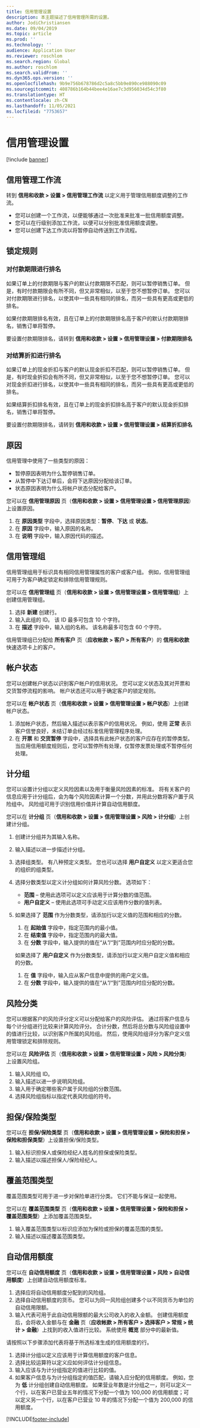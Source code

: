 ```yaml
---
title: 信用管理设置
description: 本主题描述了信用管理所需的设置。
author: JodiChristiansen
ms.date: 09/04/2019
ms.topic: article
ms.prod: ''
ms.technology: ''
audience: Application User
ms.reviewer: roschlom
ms.search.region: Global
ms.author: roschlom
ms.search.validFrom: ''
ms.dyn365.ops.version: ''
ms.openlocfilehash: 9b9e756b678786d2c5a8c5bb9e890ce988090c09
ms.sourcegitcommit: 408786b164b44bee4e16ae7c3d956034d54c3f80
ms.translationtype: HT
ms.contentlocale: zh-CN
ms.lasthandoff: 11/05/2021
ms.locfileid: "7753657"
---
```

# <a name="credit-management-setup"></a>信用管理设置 

[!include [banner](../includes/banner.md)]

## <a name="credit-management-workflows"></a>信用管理工作流

转到 **信用和收款 \> 设置 \> 信用管理工作流** 以定义用于管理信用额度调整的工作流。

- 您可以创建一个工作流，以便能够通过一次批准来批准一批信用额度调整。
- 您可以在行级别添加工作流，以便可以分别批准信用额度调整。
- 您可以创建下达工作流以将暂停自动传送到工作流程。

## <a name="blocking-rules"></a>锁定规则

### <a name="ranking-payment-terms"></a>对付款期限进行排名

如果订单上的付款期限与客户的默认付款期限不匹配，则可以暂停销售订单。 但是，有时付款期限会有所不同，但又非常相似，以至于您不想暂停订单。 您可以对付款期限进行排名，以使其中一些具有相同的排名，而另一些具有更高或更低的排名。

如果付款期限排名有效，且在订单上的付款期限排名高于客户的默认付款期限排名，销售订单将暂停。

要设置付款期限排名，请转到 **信用和收款 \> 设置 \> 信用管理设置 \> 付款期限排名**  

### <a name="ranking-settlement-discounts"></a>对结算折扣进行排名

如果订单上的现金折扣与客户的默认现金折扣不匹配，则可以暂停销售订单。 但是，有时现金折扣会有所不同，但又非常相似，以至于您不想暂停订单。 您可以对现金折扣进行排名，以使其中一些具有相同的排名，而另一些具有更高或更低的排名。

如果结算折扣排名有效，且在订单上的现金折扣排名高于客户的默认现金折扣排名，销售订单将暂停。

要设置付款期限排名，请转到 **信用和收款 \> 设置 \> 信用管理设置 \> 结算折扣排名**  

## <a name="reasons"></a>原因

信用管理中使用了一些类型的原因：

- 暂停原因表明为什么暂停销售订单。
- 从暂停中下达订单后，会将下达原因分配给该订单。
- 状态原因表明为什么将帐户状态分配给客户。

您可以在 **信用管理原因** 页（**信用和收款 \> 设置 \> 信用管理设置 \> 信用管理原因**）上设置原因。

1. 在 **原因类型** 字段中，选择原因类型：**暂停**、**下达** 或 **状态**。
2. 在 **原因** 字段中，输入原因的名称。
3. 在 **说明** 字段中，输入原因代码的描述。

## <a name="credit-management-groups"></a>信用管理组

信用管理组用于标识具有相同信用管理属性的客户或客户组。 例如，信用管理组可用于为客户确定锁定和排除信用管理规则。

您可以在 **信用管理组** 页（**信用和收款 \> 设置 > 信用管理设置 \> 信用管理组**）上创建信用管理组。

1. 选择 **新建** 创建行。
2. 输入此组的 ID。 该 ID 最多可包含 10 个字符。
3. 在 **描述** 字段中，输入组的名称。 该名称最多可包含 60 个字符。

信用管理组已分配给 **所有客户** 页（**应收帐款 \> 客户 \> 所有客户**）的 **信用和收款** 快速选项卡上的客户。

## <a name="account-statuses"></a>帐户状态

您可以创建帐户状态以识别客户帐户的信用状况。 您可以定义状态及其对开票和交货暂停流程的影响。 帐户状态还可以用于确定客户的锁定规则。

您可以在 **帐户状态** 页（**信用和收款 \> 设置 > 信用管理设置 \> 帐户状态**）上创建帐户状态。

1. 添加帐户状态，然后输入描述以表示客户的信用状况。 例如，使用 **正常** 表示客户信誉良好，未结订单会经过标准信用管理程序处理。
2. 在 **开票** 和 **交货暂停** 字段中，选择具有此帐户状态的客户应存在的暂停类型。 当应用信用额度规则后，您可以暂停所有处理，仅暂停发票处理或不暂停任何处理。

## <a name="scoring-groups"></a>计分组

您可以设置计分组以定义风险因素以及用于衡量风险因素的标准。 将有关客户的信息应用于计分组后，会为每个风险因素计算一个分数，并用此分数将客户置于风险组中。 风险组可用于识别信用价值并计算自动信用额度。

您可以在 **计分组** 页（**信用和收款 \> 设置 \> 信用管理设置 \> 风险 \> 计分组**）上创建计分组。

1. 创建计分组并为其输入名称。
2. 输入描述以进一步描述计分组。
3. 选择组类型。 有八种预定义类型。 您也可以选择 **用户自定义** 以定义更适合您的组织的组类型。
4. 选择分数类型以定义计分组如何计算风险分数。 选项如下：

    - **范围** – 使用此选项可以定义应该用于计算分数的值范围。
    - **用户自定义** – 使用此选项可手动定义应该用作分数的值列表。

5. 如果选择了 **范围** 作为分数类型，请添加行以定义值的范围和相应的分数。

    1. 在 **起始值** 字段中，指定范围内的最小值。
    2. 在 **结束值** 字段中，指定范围内的最大值。
    3. 在 **分数** 字段中，输入提供的值在“从”/“到”范围内时应分配的分数。

    如果选择了 **用户自定义** 作为分数类型，请添加行以定义用户自定义值和相应的分数。

    1. 在 **值** 字段中，输入应从客户信息中提供的用户定义值。
    2. 在 **分数** 字段中，输入提供的值在“从”/“到”范围内时应分配的分数。

## <a name="risk-classification"></a>风险分类

您可以根据客户的风险评分定义可以分配给客户的风险评估。 通过将客户信息与每个计分组进行比较来计算风险评分。 合计分数，然后将总分数与风险组设置中的值进行比较，以识别客户所属的风险组。 然后，使用风险组评分为客户定义信用管理锁定和排除规则。

您可以在 **风险评估** 页（**信用和收款 \> 设置 \> 信用管理设置 \> 风险 \> 风险分类**）上设置风险组。

1. 输入风险组 ID。
2. 输入描述以进一步说明风险组。
3. 输入用于确定哪些客户属于风险组的分数范围。
4. 选择风险组指标以指定代表风险组的符号。

## <a name="guaranteeinsurance-types"></a>担保/保险类型

您可以在 **担保/保险类型** 页（**信用和收款 \> 设置 \> 信用管理设置 \> 保险和担保 \> 保险和担保类型**）上设置担保/保险类型。

1. 输入标识担保人或保险经纪人姓名的担保或保险类型。
2. 输入描述以描述担保人/保险经纪人。

## <a name="coverage-types"></a>覆盖范围类型

覆盖范围类型可用于进一步对保险单进行分类。 它们不能与保证一起使用。

您可以在 **覆盖范围类型** 页（**信用和收款 \> 设置 \> 信用管理设置 \> 保险和担保 \> 覆盖范围类型**）上添加覆盖范围类型。

1. 输入覆盖范围类型以标识应添加为保险或担保的覆盖范围的类型。
2. 输入描述以描述覆盖范围类型。

## <a name="automatic-credit-limits"></a>自动信用额度

您可以在 **自动信用额度** 页（**信用和收款 \> 设置 \> 信用管理设置 \> 风险 \> 自动信用额度**）上创建自动信用额度标准。

1. 选择应将自动信用额度分配到的风险组。
2. 选择自动信用额度的货币。 您可以为同一风险组创建多个以不同货币为单位的自动信用限额。
3. 输入代表可用于此自动信用限额的最大公司收入的收入金额。 创建信用额度后，会将收入金额与在 **金融** 页（**应收帐款 \> 所有客户 \> 选择客户 \> 常规 \> 统计 \> 金融**）上找到的收入值进行比较。 系统使用 **概览** 部分中的最新值。

请按照以下步骤添加代表将基于所选标准生成的信用额度的行。

1. 选择计分组以定义应该用于计算信用额度的客户信息。
2. 选择比较运算符以定义应如何评估计分组信息。
3. 输入应该与为计分组指定的值进行比较的值。
4. 如果客户信息与为计分组指定的值匹配，请输入应分配的信用额度。 例如，您为 **低** 计分组创建自动信用额度。 如果营业年数是计分组之一，则可以定义一个行，以在客户已营业五年的情况下分配一个值为 100,000 的信用额度；可以定义另一个行，以在客户已营业 10 年的情况下分配一个值为 200,000 的信用额度。


[!INCLUDE[footer-include](../../includes/footer-banner.md)]
